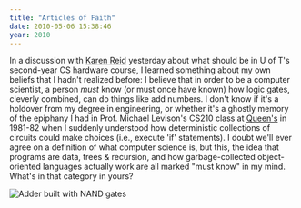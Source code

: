 ```yaml
---
title: "Articles of Faith"
date: 2010-05-06 15:38:46
year: 2010
---
```

In a discussion with <a href="http://www.cs.utoronto.ca/~reid">Karen Reid</a> yesterday about what should be in U of T's second-year CS hardware course, I learned something about my own beliefs that I hadn't realized before: I believe that in order to be a computer scientist, a person <em>must</em> know (or must once have known) how logic gates, cleverly combined, can do things like add numbers. I don't know if it's a holdover from my degree in engineering, or whether it's a ghostly memory of the epiphany I had in Prof. Michael Levison's CS210 class at <a href="http://www.cs.queensu.ca">Queen's</a> in 1981-82 when I suddenly understood how deterministic collections of circuits could make choices (i.e., execute 'if' statements). I doubt we'll ever agree on a definition of what computer science is, but this, the idea that programs are data, trees &amp; recursion, and how garbage-collected object-oriented languages actually work are all marked "must know" in my mind. What's in that category in yours?

<img src="http://upload.wikimedia.org/wikipedia/commons/thumb/1/1d/NandFullAdder.png/300px-NandFullAdder.png" alt="Adder built with NAND gates" class="centered">
